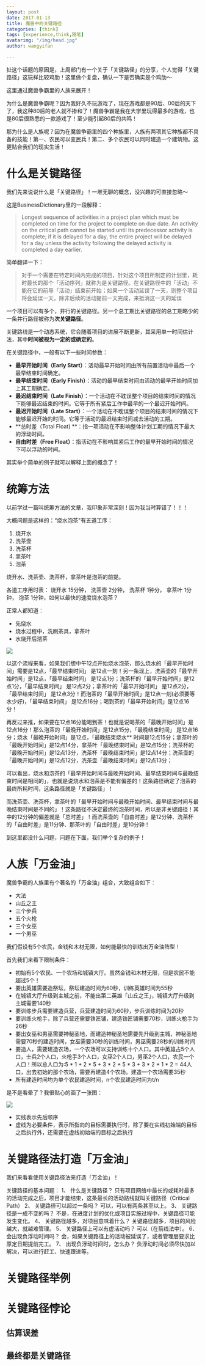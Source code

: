 ```yaml
---
layout: post
date: 2017-01-13
title: 魔兽中的关键路径
categories: [think]
tags: [experience,think,随笔]
avatarimg: "/img/head.jpg"
author: wangyifan

---
```


扯这个话题的原因是，上周部门有一个关于「关键路径」的分享，个人觉得「关键路径」这玩样比较鸡肋！这里做个复盘，确认一下是否确实是个鸡肋～

这里通过魔兽争霸里的人族来展开！

为什么是魔兽争霸呢？因为我好久不玩游戏了，现在游戏都是90后、00后的天下了，我这种80后的老人就不掺和了！魔兽争霸是我在大学里玩得最多的游戏，也是80后很熟悉的一款游戏了！至少能引起80后的共鸣！

那为什么是人族呢？因为在魔兽争霸里的四个种族里，人族有两项其它种族都不具备的技能！第一、农民可以变民兵！第二、多个农民可以同时建造一个建筑物。这更贴合我们的现实生活！

# 什么是关键路径

我们先来说说什么是「关键路径」！一堆无聊的概念，没兴趣的可直接忽略～

这是BusinessDictionary里的一段解释：

> Longest sequence of activities in a project plan which must be completed on time for the project to complete on due date. An activity on the critical path cannot be started until its predecessor activity is complete; if it is delayed for a day, the entire project will be delayed for a day unless the activity following the delayed activity is completed a day earlier.

简单翻译一下：

> 对于一个需要在特定时间内完成的项目，针对这个项目所制定的计划里，耗时最长的那个「活动序列」就称为是关键路径。在关键路径中的「活动」不能在它的前导「活动」结束前开始；如果一个活动延误了一天，则整个项目将会延误一天，除非后续的活动提前一天完成，来抵消这一天的延误

一个项目可以有多个，并行的关键路径。另一个总工期比关键路径的总工期略少的一条并行路径被称为**次关键路径**。

关键路线是一个动态系统，它会随着项目的进展不断更新，其采用单一时间估计法，其中**时间被视为一定的或确定的**。

在关键路径中，一般有以下一些时间参数：

- **最早开始时间（Early Start）**：活动最早开始时间由所有前置活动中最后一个最早结束时间确定。
- **最早结束时间（Early Finish）**：活动的最早结束时间由活动的最早开始时间加上其工期确定。
- **最迟结束时间（Late Finish）**：一个活动在不耽误整个项目的结束时间的情况下能够最迟结束的时间。它等于所有紧后工作中最早的一个最迟开始时间。
- **最迟开始时间（Late Start）**：一个活动在不耽误整个项目的结束时间的情况下能够最迟开始的时间。它等于活动的最迟结束时间减去活动的工期。
- **总时差（Total Float) **：指一项活动在不影响整体计划工期的情况下最大的浮动时间。
- **自由时差（Free Float）**：指活动在不影响其紧后工作的最早开始时间的情况下可以浮动的时间。

其实举个简单的例子就可以解释上面的概念了！

# 统筹方法

以前学过一篇叫统筹方法的文章，我印象非常深刻！因为我当时算错了！！！

大概问题是这样的：“烧水泡茶"有五道工序：

1. 烧开水
2. 洗茶壶
3. 洗茶杯
4. 拿茶叶
5. 泡茶

烧开水、洗茶壶、洗茶杯，拿茶叶是泡茶的前提。

各道工序用时表： 烧开水 15分钟， 洗茶壶 2分钟， 洗茶杯 1钟分， 拿茶叶 1分钟， 泡茶 1分钟，如何以最快的速度烧水泡茶？

正常人都知道：

- 先烧水
- 烧水过程中，洗刷茶具，拿茶叶
- 水烧开后沏茶

![](/assets/think/critialpath/path2.png)

以这个流程来看，如果我们想中午12点开始烧水泡茶，那么烧水的「最早开始时间」需要是12点，「最早结束时间」 是12点一刻！另一条现上，洗茶壶的「最早开始时间」是12点，「最早结束时间」 是12点1分；洗茶杯的「最早开始时间」是12点1分，「最早结束时间」 是12点2分；拿茶叶的「最早开始时间」 是12点2分，「最早结束时间」 是12点3分！而泡茶的「最早开始时间」是12点一刻(必须要等水少好)，「最早结束时间」 是12点16分；喝到茶的「最早开始时间」是12点16分！

再反过来推，如果要在12点16分能喝到茶！也就是说喝茶的「最晚开始时间」是12点16分！那么泡茶的「最晚开始时间」是12点15分，「最晚结束时间」 是12点16分；烧水「最晚开始时间」是12点，「最晚结束烧水** 时间是12点15分；拿茶叶的「最晚开始时间」是12点14分，拿茶叶「最晚结束时间」是12点15分；洗茶杯的「最晚开始时间」是12点13分，洗茶杯「最晚结束时间」是12点14分；洗茶壶的「最晚开始时间」是12点12分，洗茶壶「最晚结束时间」是12点13分；

可以看出，烧水和泡茶的「最早开始时间与最晚开始时间、最早结束时间与最晚结束时间是相同的」，也就是说烧水和泡茶是不能有偏差的！这条路径确定了泡茶的最终所耗时间，这条路径就是「关键路径」！

而洗茶壶、洗茶杯，拿茶叶的「最早开始时间与最晚开始时间、最早结束时间与最晚结束时间是不同的」！这条路径不决定最终的泡茶时间，所以是非关键路径！其中的12分钟的偏差就是「总时差」！而洗茶壶的「自由时差」是12分钟、洗茶杯的「自由时差」是11分钟、那茶叶的「自由时差」是10分钟！

到这里都没什么问题，问题在下面，我们举个复杂的例子！

# 人族「万金油」

魔兽争霸的人族里有个著名的「万金油」组合，大致组合如下：

- 大法
- 山丘之王
- 三个步兵
- 五个火枪
- 三个女巫
- 一个男巫

我们假设有5个农民，金钱和木材无限，如何能最快的训练出万金油阵型！

首先我们来看下限制条件：

- 初始有5个农民、一个农场和城镇大厅。虽然金钱和木材无限，但是农民不能超过5个！
- 要出英雄需要造祭坛，祭坛建造时间为60秒，训练英雄时间为55秒
- 在城镇大厅升级到主城之前，不能出第二英雄「山丘之王」，城镇大厅升级到主城需要140秒
- 要训练步兵需要建造兵营，兵营建造时间为60秒，步兵训练时间为20秒
- 要训练火枪手，除了兵营还需要铁匠铺，建造铁匠铺需要70秒，训练火枪手为26秒
- 要出女巫和男巫需要神秘圣地，而建造神秘圣地需要先升级到主城，神秘圣地需要70秒的建造时间，女巫需要30秒的训练时间，男巫需要28秒的训练时间
- 要造人，需要建造农场，一个农场可以支持训练十个人口。其中英雄占5个人口，士兵2个人口，火枪手3个人口，女巫2个人口，男巫2个人口，农民一个人口！所以总人口为:5 * 1 + 2 * 5 + 3 * 2 + 5 * 3 + 3 * 2 + 1 * 2 = 44人口，出去初始的那个农场，需要再建造4个农场。建造一个农场需要35秒
- 所有建造时间均为单个农民建造时间，n个农民建造时间为t/n

是不是看晕了？我很贴心的画了一张图：

![](/assets/think/critialpath/path.png)

- 实线表示先后顺序
- 虚线为必要条件，表示所指向的目标需要执行时，除了要在实线初始端的目标之后执行外，还需要在虚线初始端的目标之后执行

# 关键路径法打造「万金油」

我们来看看使用关键路径法来打造「万金油」！


关键路径的基本问题：
1、  什么是关键路径？
只有项目网络中最长的或耗时最多的活动完成之后，项目才能结束，这条最长的活动路线就叫关键路径（Critical Path）
2、  关键路径可以超过一条吗？
可以，可以有两条甚至以上。
3、  关键路径是一成不变的吗？
不是，在进度计划的优化或项目实施过程中，关键路径可能发生变化。
4、  关键路径越多，对项目意味着什么？
关键路径越多，项目的风险越大，就越难管理。
5、  关键路径上可以有虚活动吗？
可以（在箭线法中）。
6、  会出现负浮动时间吗？
会，如果关键路径上的活动被延误了，或者管理层要求比原定日期提前完工。
7、  出现负浮动时间时，怎么办？
负浮动时间必须尽快加以解决，可以进行赶工、快速跟进等。

# 关键路径举例

# 关键路径悖论

## 估算误差

## 最终都是关键路径

